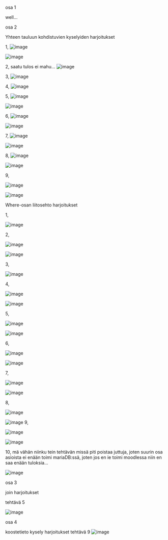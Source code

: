 osa 1

well... 

osa 2 

Yhteen tauluun kohdistuvien kyselyiden harjoitukset

1, 
![image](https://github.com/user-attachments/assets/a69a618b-069a-4e3e-aadb-ac1275cf199a)

![image](https://github.com/user-attachments/assets/1797af8e-cbaf-4006-8d3d-9dfde0ecdf2d)

2, saatu tulos ei mahu...
![image](https://github.com/user-attachments/assets/fe9ca5d8-9ae0-4ead-8ed9-4e2039c47ca9)

3, 
![image](https://github.com/user-attachments/assets/69de598d-ab92-40bc-bb74-038b37b7d38c)

4, 
![image](https://github.com/user-attachments/assets/907211ab-e102-4928-bcc7-a221d69b644b)

5, 
![image](https://github.com/user-attachments/assets/9d873d26-ffc8-42c7-85a4-0c789f11e379)

![image](https://github.com/user-attachments/assets/50905546-fcd7-4ffc-adb0-120933bc52a3)

6, 
![image](https://github.com/user-attachments/assets/2ef6babd-a2db-4a01-b508-d282fe1f95ff)

![image](https://github.com/user-attachments/assets/b1b68eb2-5928-46f1-bd96-cebb8adf05d7)

7, 
![image](https://github.com/user-attachments/assets/c2cc45d8-c6d6-47e7-aac5-18f7ab843103)

![image](https://github.com/user-attachments/assets/66b79e1a-bd85-4e2e-8f71-56314d64f69d)

8, 
![image](https://github.com/user-attachments/assets/c4294db4-bf1e-4603-b7b3-f99c41f05b44)

![image](https://github.com/user-attachments/assets/e8197ef6-b4d6-4ec9-9101-244926e3c7b6)

9, 

![image](https://github.com/user-attachments/assets/f1257ad4-4c7c-4f90-b51e-e958a93b3eb5)

![image](https://github.com/user-attachments/assets/babdc56d-53f3-43bc-b9c4-e738ff3783f6)

Where-osan liitosehto harjoitukset

1, 

![image](https://github.com/user-attachments/assets/16b84c48-1dec-43f1-b721-7e4366208942)

2, 

![image](https://github.com/user-attachments/assets/b20cc58f-6d9d-4d26-b1fe-b61aefdeca4b)

![image](https://github.com/user-attachments/assets/6afeab6d-b0ca-4bf7-8daa-40b131766ab9)

3, 

![image](https://github.com/user-attachments/assets/90a27b89-d131-49a3-8da4-021bad1e5519)

4, 

![image](https://github.com/user-attachments/assets/7bc8d131-f210-4aa5-b611-694c55bde59e)

![image](https://github.com/user-attachments/assets/eddcc224-74e9-4b64-99a1-56990a6245ee)

5, 

![image](https://github.com/user-attachments/assets/240d7178-05dd-435f-b61d-203cf443ac89)

![image](https://github.com/user-attachments/assets/be8dc8d4-9146-4985-a521-13e5006b51c4)

6, 

![image](https://github.com/user-attachments/assets/3f4ec08f-d582-492e-a9ae-e6b7a1a34967)

![image](https://github.com/user-attachments/assets/15901f49-a534-4ecf-b92f-fe3483107767)

7, 

![image](https://github.com/user-attachments/assets/153017ae-7666-4b13-b98c-60e08b0e1381)

![image](https://github.com/user-attachments/assets/835b8713-ef0e-4df2-a64c-c58f8732b809)

8, 

![image](https://github.com/user-attachments/assets/999d1929-ddca-4a4a-af9d-a63a73994547)

![image](https://github.com/user-attachments/assets/a7e761ab-70c9-4565-b931-4efcdafb591a)
9, 

![image](https://github.com/user-attachments/assets/6be93e26-a158-4a46-a789-c09234939c94)

![image](https://github.com/user-attachments/assets/bee013e1-05a1-4a07-a1ec-08f5abd713a5)

10, mä vähän niinku tein tehtävän missä piti poistaa juttuja, joten suurin osa asioista ei enään toimi mariaDB:ssä, joten jos en ie toimi moodlessa niin en saa enään tuloksia...

![image](https://github.com/user-attachments/assets/9e751ddc-92f4-4ddf-a5bc-69be88fe6d1a)

osa 3

join harjoitukset

tehtävä 5

![image](https://github.com/user-attachments/assets/046aa0d4-b3ba-46b6-95e1-c0f4aa47330d)


osa 4

koostetieto kysely harjoitukset
tehtävä 9
![image](https://github.com/user-attachments/assets/276902bc-30e0-4591-8eae-38d7f830a838)
